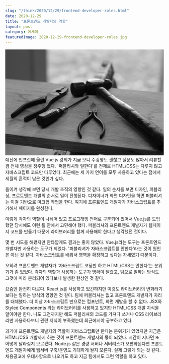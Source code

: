```yaml
---
slug: "/think/2020/12/29/frontend-developer-roles.html"
date: 2020-12-29
title: "프론트엔드 개발자의 역할"
layout: post
category: 에세이
featuredImage: 2020-12-29-frontend-developer-roles.jpg
---
```


![출처: unsplash.com](./2020-12-29-frontend-developer-roles.jpg)
예전에 인프런에 올린 Vue.js 강의가 지금 보니 수강평도 괜찮고 질문도 많아서 리뷰할 겸 전체 영상을 정주행 했다.
'퍼블리셔와 일한다'를 전제로 HTML/CSS는 다루지 않고 자바스크립트 코드만 다루었다.
최근에는 세 가지 언어를 모두 사용하고 있다는 점에서 세월의 흔적이 남은 것인가 싶다.

돌이켜 생각해 보면 당시 개발 조직의 영향인 것 같다.
일의 순서를 보면 디자인, 퍼블리싱, 프로트엔드 개발의 순서로 일이 진행된다.
디자이너가 화면 디자인을 하면 퍼블리셔는 이걸 기반으로 마크업 작업을 한다.
여기에 프론트엔드 개발자가 자바스크립트를 추가해서 페이지를 완성한다.

이렇게 각자의 역할이 나뉘어 있고 프로그래밍 언어로 구분되어 있어서 Vue.js를 도입했던 당시에도 이런 틀 안에서 고민해야 했다.
퍼블리셔와 프론트엔드 개발자가 웹페이지 코드를 만들기 때문에 라이브러리를 함께 사용해야 한다고 생각했던 것이다.

몇 번 시도를 해봤지만 안타깝게도 결과는 좋지 않았다.
Vue.js라는 도구는 프론트엔드 개발자만 사용하는 도구가 되었다.
'퍼블리셔가 자바스크립트를 안한다'라는 것이 원인은 아닌 것 같다.
자바스크립트를 배워서 영역을 확장하고 싶다는 자세였기 때문이다.

오히려 프론트엔드 개발자가 '자바스크립트 코딩만 하고 HTML/CSS는 안한다'는 분위기가 좀 있었다.
각자의 역할과 사용하는 도구가 명확이 달랐고, 팀으로 일하는 방식도 그것에 따라 분리되어 있다보니 발생한 현상인 것 같다.

요즘엔 완전히 다르다.
React.js를 사용하고 있긴하지만 이것도 라이브러리의 변화라기 보다는 일하는 방식의 영향인 것 같다.
팀에 퍼블리셔는 없고 프론트엔드 개발자가 자리를 대체했다.
더 이상 자바스크립트 만으로는 컴포넌트, 화면 개발을 할 수 없다.
JSX와 Styled Components 라는 라이브러리를 사용하고 있지만 HTML/CSS 개발 지식을 알아야만 한다.
나도 그전까지만 해도 퍼블리셔의 코드를 가져다 쓰거나 CSS 라이브러리만 사용하다보니 관련 지식이 부족했는데 최근에서야 공부하고 있다.

과거에 프론트엔드 개발자의 역할이 자바스크립트만 한다는 분위기가 있었지만 지금은 HTML/CSS 개발까지 하는 것이 프론트엔드 개발자의 몫이 되었다.
시간이 지나면 또 어떻게 달라질지 모르겠다.
Node.js 같은 경량 서버나 서버리스가 보편화된다면 프론트엔드 개발자에게 웹서버 구축/운영도 기대하게 될지 모른다.
실제 그렇게 되는 것 같다.
채용공고에 우대사항으로 나오기도 하고 지금 팀에서도 그런 역할을 하고 있다.
